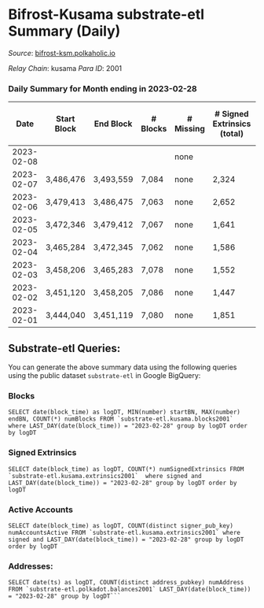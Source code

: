 # Bifrost-Kusama substrate-etl Summary (Daily)

_Source_: [bifrost-ksm.polkaholic.io](https://bifrost-ksm.polkaholic.io)

*Relay Chain*: kusama
*Para ID*: 2001



### Daily Summary for Month ending in 2023-02-28


| Date | Start Block | End Block | # Blocks | # Missing | # Signed Extrinsics (total) | # Active Accounts | # Addresses with Balances | # Events | # Transfers | # XCM Transfers In | # XCM Transfers Out |
| ---- | ----------- | --------- | -------- | --------- | --------------------------- | ----------------- | ------------------------- | -------- | ----------- | ------------------ | ------------------- |
| 2023-02-08 |  |  |  | none  |  |  |  |  |   |   |   |
| 2023-02-07 | 3,486,476 | 3,493,559 | 7,084 | none  | 2,324 | 336 | 101,309 | 59,368 | 14,705 ($1,299,969) |   |   |
| 2023-02-06 | 3,479,413 | 3,486,475 | 7,063 | none  | 2,652 | 268 | 101,277 | 62,148 | 14,394 ($709,434) |   |   |
| 2023-02-05 | 3,472,346 | 3,479,412 | 7,067 | none  | 1,641 | 155 | 101,247 | 53,821 | 13,260 ($436,022) |   |   |
| 2023-02-04 | 3,465,284 | 3,472,345 | 7,062 | none  | 1,586 | 189 | 101,236 | 51,790 | 12,866 ($774,191) | 117 ($35,022.07) | 70 ($16,965.77) |
| 2023-02-03 | 3,458,206 | 3,465,283 | 7,078 | none  | 1,552 | 246 | 101,217 | 52,894 | 13,517 ($348,994) | 118 ($56,767.97) | 81 ($52,870.98) |
| 2023-02-02 | 3,451,120 | 3,458,205 | 7,086 | none  | 1,447 | 206 | 101,203 | 51,976 | 13,482 ($545,341) | 104 ($22,953.48) | 88 ($23,677.15) |
| 2023-02-01 | 3,444,040 | 3,451,119 | 7,080 | none  | 1,851 | 177 | 101,195 | 55,340 | 13,650 ($455,253) | 148 ($40,446.18) | 123 ($31,638.51) |

## Substrate-etl Queries:
You can generate the above summary data using the following queries using the public dataset `substrate-etl` in Google BigQuery:


### Blocks
```
SELECT date(block_time) as logDT, MIN(number) startBN, MAX(number) endBN, COUNT(*) numBlocks FROM `substrate-etl.kusama.blocks2001`  where LAST_DAY(date(block_time)) = "2023-02-28" group by logDT order by logDT
```


### Signed Extrinsics
```
SELECT date(block_time) as logDT, COUNT(*) numSignedExtrinsics FROM `substrate-etl.kusama.extrinsics2001`  where signed and LAST_DAY(date(block_time)) = "2023-02-28" group by logDT order by logDT
```


### Active Accounts
```
SELECT date(block_time) as logDT, COUNT(distinct signer_pub_key) numAccountsActive FROM `substrate-etl.kusama.extrinsics2001` where signed and LAST_DAY(date(block_time)) = "2023-02-28" group by logDT order by logDT
```


### Addresses:
```
SELECT date(ts) as logDT, COUNT(distinct address_pubkey) numAddress FROM `substrate-etl.polkadot.balances2001` LAST_DAY(date(block_time)) = "2023-02-28" group by logDT```

